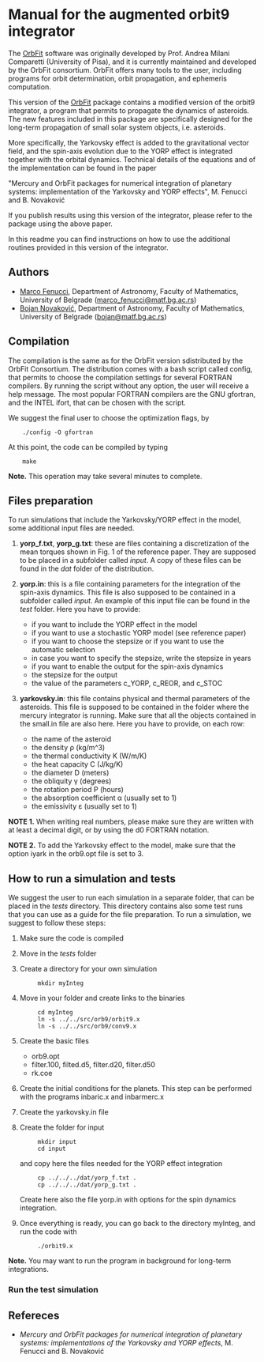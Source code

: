 # Manual for the augmented orbit9 integrator

The [OrbFit](http://adams.dm.unipi.it/orbfit/) software was originally developed by Prof. Andrea Milani Comparetti (University of Pisa), and it is currently maintained and developed by the OrbFit consortium. OrbFit offers many tools to the user, including programs for orbit determination, orbit propagation, and ephemeris computation.

This version of the [OrbFit](http://adams.dm.unipi.it/orbfit/) package contains a modified version of the orbit9 integrator, a program that permits to propagate the dynamics of asteroids. The new features included in this package are specifically designed for the long-term propagation of small solar system objects, i.e. asteroids.

More specifically, the Yarkovsky effect is added to the gravitational vector field, and the spin-axis evolution due to the YORP effect is integrated together with the orbital dynamics. Technical details of the equations and of the implementation can be found in the paper

"Mercury and OrbFit packages for numerical integration of planetary systems: implementation of the Yarkovsky and YORP effects", M. Fenucci and B. Novaković

If you publish results using this version of the integrator, please refer to the package using the above paper. 

In this readme you can find instructions on how to use the additional routines provided in this version of the integrator.


## Authors 
- [Marco Fenucci](http://adams.dm.unipi.it/~fenucci/index.html), Department of Astronomy, Faculty of Mathematics, University of Belgrade (<marco_fenucci@matf.bg.ac.rs>) 
- [Bojan Novaković](http://poincare.matf.bg.ac.rs/~bojan/index_e.html), Department of Astronomy, Faculty of Mathematics, University of Belgrade (<bojan@matf.bg.ac.rs>) 

## Compilation

The compilation is the same as for the OrbFit version sdistributed by the OrbFit Consortium. The distribution comes with a bash script called config, that permits to choose the compilation settings for several FORTRAN compilers. By running the script without any option, the user will receive a help message. The most popular FORTRAN compilers are the GNU gfortran, and the INTEL ifort, that can be chosen with the script. 

We suggest the final user to choose the optimization flags, by

        ./config -O gfortran
        
At this point, the code can be compiled by typing 

        make

**Note.** This operation may take several minutes to complete.

## Files preparation

To run simulations that include the Yarkovsky/YORP effect in the model, some additional input files are needed. 
   1. **yorp_f.txt**, **yorp_g.txt**: these are files containing a discretization of the mean torques shown in Fig. 1 of the reference paper. They are supposed to be placed in a subfolder called *input*. A copy of these files can be found in the *dat* folder of the distribution.
   2. **yorp.in**: this is a file containing parameters for the integration of the spin-axis
     dynamics. This file is also supposed to be contained in a subfolder called *input*. An example of this input file can be found in the *test* folder.
     Here you have to provide:
         - if you want to include the YORP effect in the model
         - if you want to use a stochastic YORP model (see reference paper)
         - if you want to choose the stepsize or if you want to use the automatic
            selection
         - in case you want to specify the stepsize, write the stepsize in years
         - if you want to enable the output for the spin-axis dynamics
         - the stepsize for the output    
         - the value of the parameters c_YORP, c_REOR, and c_STOC
 
     
   3. **yarkovsky.in**: this file contains physical and thermal parameters of the asteroids.
     This file is supposed to be contained in the folder where the mercury integrator is
     running. Make sure that all the objects contained in the small.in file are also here.
     Here you have to provide, on each row:
         - the name of the asteroid
         - the density &rho; (kg/m^3)
         - the thermal conductivity K (W/m/K)
         - the heat capacity C (J/kg/K)
         - the diameter    D (meters)
         - the obliquity  &gamma; (degrees)
         - the rotation period  P (hours)
         - the absorption coefficient &alpha; (usually set to 1)
         - the emissivity &epsilon; (usually set to 1)

**NOTE 1.** When writing real numbers, please make sure they are written with at least a decimal digit, or by using the d0 FORTRAN notation.

**NOTE 2.** To add the Yarkovsky effect to the model, make sure that the option iyark in the orb9.opt file is set to 3.

## How to run a simulation and tests
We suggest the user to run each simulation in a separate folder, that can be placed in the *tests* directory. This directory contains also some test runs that you can use as a guide for the file preparation. To run a simulation, we suggest to follow these steps:
1. Make sure the code is compiled
2. Move in the *tests* folder
3. Create a directory for your own simulation

            mkdir myInteg

4. Move in your folder and create links to the binaries

            cd myInteg
            ln -s ../../src/orb9/orbit9.x
            ln -s ../../src/orb9/conv9.x
            
5. Create the basic files 
   - orb9.opt
   - filter.100, filted.d5, filter.d20, filter.d50
   - rk.coe

6. Create the initial conditions for the planets. This step can be performed with the programs inbaric.x and inbarmerc.x
    
7. Create the yarkovsky.in file

8. Create the folder for input

            mkdir input
            cd input
            
   and copy here the files needed for the YORP effect integration
   
            cp ../../../dat/yorp_f.txt .
            cp ../../../dat/yorp_g.txt .
            
   Create here also the file yorp.in with options for the spin dynamics integration.

9. Once everything is ready, you can go back to the directory myInteg, and run the code with

            ./orbit9.x
            
**Note.** You may want to run the program in background for long-term integrations.
   
### Run the test simulation

## Refereces
- *Mercury and OrbFit packages for numerical integration of planetary systems: implementations of the Yarkovsky and YORP effects*, M. Fenucci and B. Novaković


